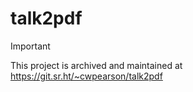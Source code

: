 # talk2pdf

> [!IMPORTANT]
> This project is archived and maintained at https://git.sr.ht/~cwpearson/talk2pdf
